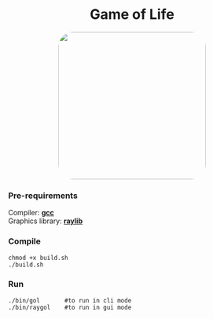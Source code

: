 <h1 align="center">Game of Life</h1>
<p align="center">
<img style="height:300px; width: 300px; border-radius: 30px;" src="https://user-images.githubusercontent.com/38325426/210379972-81ab5e32-9e79-4d0e-95e5-e93869648e82.gif">
</p>

### Pre-requirements
Compiler: <a href="https://gcc.gnu.org/"><b>gcc</b></a> <br>
Graphics library: <a href="https://raylib.com"><b>raylib</b></a>

### Compile
    chmod +x build.sh
    ./build.sh
### Run
    ./bin/gol       #to run in cli mode
    ./bin/raygol    #to run in gui mode



